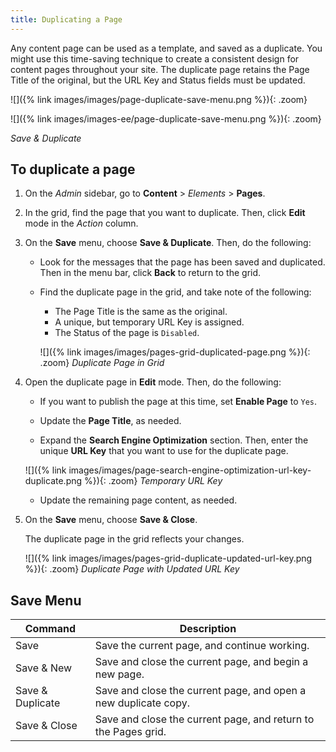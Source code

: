 ```yaml
---
title: Duplicating a Page
---
```


Any content page can be used as a template, and saved as a duplicate. You might use this time-saving technique to create a consistent design for content pages throughout your site. The duplicate page retains the Page Title of the original, but the URL Key and Status fields must be updated.

<!--{% if "Default.CE Only" contains site.edition %}-->
![]({% link images/images/page-duplicate-save-menu.png %}){: .zoom}
<!--{% endif %}-->
<!--{% if "Default.EE-B2B" contains site.edition %}-->
![]({% link images/images-ee/page-duplicate-save-menu.png %}){: .zoom}
<!--{% endif %}-->
_Save &amp; Duplicate_

## To duplicate a page

1. On the _Admin_ sidebar, go to **Content** > _Elements_ > **Pages**.

1. In the grid, find the page that you want to duplicate. Then, click **Edit** mode in the _Action_ column.

1. On the **Save** menu, choose **Save & Duplicate**. Then, do the following:

   - Look for the messages that the page has been saved and duplicated. Then in the menu bar, click **Back** to return to the grid.

   - Find the duplicate page in the grid, and take note of the following:

     - The Page Title is the same as the original.
     - A unique, but temporary URL Key is assigned.
     - The Status of the page is `Disabled`.
  
      ![]({% link images/images/pages-grid-duplicated-page.png %}){: .zoom}
      _Duplicate Page in Grid_

1. Open the duplicate page in **Edit** mode. Then, do the following:

   - If you want to publish the page at this time, set **Enable Page** to `Yes`.

   - Update the **Page Title**, as needed.

   - Expand the **Search Engine Optimization** section. Then, enter the unique **URL Key** that you want to use for the duplicate page.

   ![]({% link images/images/page-search-engine-optimization-url-key-duplicate.png %}){: .zoom}
   _Temporary URL Key_

   - Update the remaining page content, as needed.

1. On the **Save** menu, choose **Save & Close**.

   The duplicate page in the grid reflects your changes.

   ![]({% link images/images/pages-grid-duplicate-updated-url-key.png %}){: .zoom}
   _Duplicate Page with Updated URL Key_

## Save Menu

|Command|Description|
|--- |--- |
|Save|Save the current page, and continue working.|
|Save & New|Save and close the current page, and begin a new page.|
|Save & Duplicate|Save and close the current page, and open a new duplicate copy.|
|Save & Close|Save and close the current page, and return to the Pages grid.|
